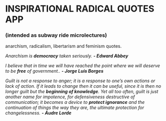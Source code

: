 # INSPIRATIONAL RADICAL QUOTES APP 
### (intended as subway ride microlectures)
anarchism, radicalism, libertarism and feminism quotes.

*Anarchism is **democracy** taken seriously. **- Edward Abbey***

*I believe that in time we will have reached the point where we will deserve to be **free** of government.. **- Jorge Luis Borges***

*Guilt is not a response to anger; it is a response to one’s own actions or lack of action. If it leads to change then it can be useful, since it is then no longer guilt but the **beginning of knowledge**. Yet all too often, guilt is just another name for impotence, for defensiveness destructive of communication; it becomes a device to **protect ignorance** and the continuation of things the way they are, the ultimate protection for changelessness. **- Audre Lorde***
